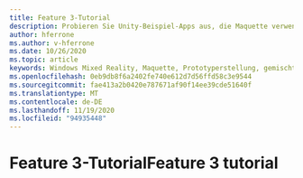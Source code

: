 ```yaml
---
title: Feature 3-Tutorial
description: Probieren Sie Unity-Beispiel-Apps aus, die Maquette verwenden.
author: hferrone
ms.author: v-hferrone
ms.date: 10/26/2020
ms.topic: article
keywords: Windows Mixed Reality, Maquette, Prototyperstellung, gemischte Realität, Virtual Reality, VR, Mr, Feedback, Feedback-Hub, Fehler
ms.openlocfilehash: 0eb9db8f6a2402fe740e612d7d56ffd58c3e9544
ms.sourcegitcommit: fae413a2b0420e787671af90f14ee39cde51640f
ms.translationtype: MT
ms.contentlocale: de-DE
ms.lasthandoff: 11/19/2020
ms.locfileid: "94935448"
---
```

# <a name="feature-3-tutorial"></a><span data-ttu-id="ee2dc-104">Feature 3-Tutorial</span><span class="sxs-lookup"><span data-stu-id="ee2dc-104">Feature 3 tutorial</span></span>

<!-- TODO(Harrison/Stefan): Need cool header image from tutorial -->

<!-- TODO(Stefan): Create tutorial content and screenshots -->
